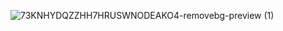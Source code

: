 ![73KNHYDQZZHH7HRUSWNODEAKO4-removebg-preview (1)](https://user-images.githubusercontent.com/89779009/182962539-965697c8-376f-4288-8058-ca3d0980090e.png)
